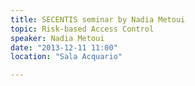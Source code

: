 ```yaml
---
title: SECENTIS seminar by Nadia Metoui
topic: Risk-based Access Control
speaker: Nadia Metoui
date: "2013-12-11 11:00"
location: "Sala Acquario"

---
```

